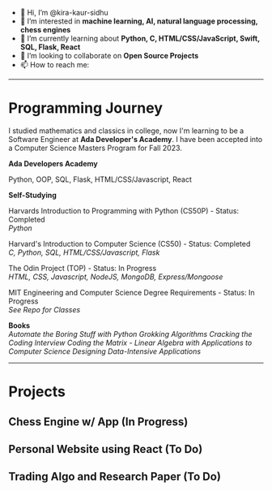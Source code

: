 - 👋 Hi, I’m @kira-kaur-sidhu
- 👀 I’m interested in **machine learning, AI, natural language processing, chess engines**
- 🌱 I’m currently learning about **Python, C, HTML/CSS/JavaScript, Swift, SQL, Flask, React**
- 💞️ I’m looking to collaborate on **Open Source Projects**
- 📫 How to reach me: 

<!---
kira-kaur-sidhu/kira-kaur-sidhu is a ✨ special ✨ repository because its `README.md` (this file) appears on your GitHub profile.
You can click the Preview link to take a look at your changes.
--->
---
# Programming Journey
I studied mathematics and classics in college, now I'm learning to be a Software Engineer at **Ada Developer's Academy**. I have been accepted into a Computer Science Masters Program for Fall 2023.

**Ada Developers Academy**

Python, OOP, SQL, Flask, HTML/CSS/Javascript, React <br />

**Self-Studying**

Harvards Introduction to Programming with Python (CS50P) - Status: Completed  <br />
*Python*

Harvard's Introduction to Computer Science (CS50) - Status: Completed  <br />
*C, Python, SQL, HTML/CSS/Javascript, Flask*

The Odin Project (TOP) - Status: In Progress  <br />
*HTML, CSS, Javascript, NodeJS, MongoDB, Express/Mongoose*

MIT Engineering and Computer Science Degree Requirements - Status: In Progress  <br />
*See Repo for Classes*

**Books** <br />
*Automate the Boring Stuff with Python*
*Grokking Algorithms*
*Cracking the Coding Interview*
*Coding the Matrix - Linear Algebra with Applications to Computer Science*
*Designing Data-Intensive Applications*

---
# Projects
## Chess Engine w/ App (In Progress)

## Personal Website using React (To Do)

## Trading Algo and Research Paper (To Do)
